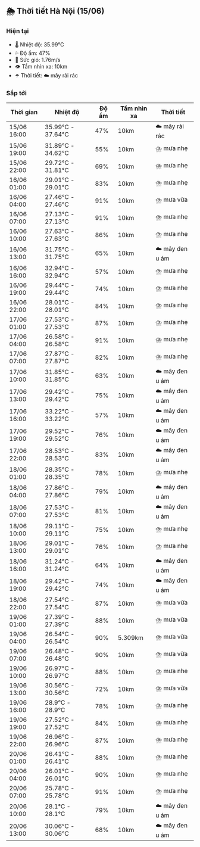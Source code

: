 ## 🌦️ Thời tiết Hà Nội (15/06)

### Hiện tại

- 🌡️ Nhiệt độ: 35.99℃
- 💦 Độ ẩm: 47%
- 💨 Sức gió: 1.76m/s
- 👁️ Tầm nhìn xa: 10km
- ☂️ Thời tiết: ☁️ mây rải rác

### Sắp tới

| Thời gian | Nhiệt độ | Độ ẩm | Tầm nhìn xa | Thời tiết |
| --- | --- | --- | --- | --- |
| 15/06 16:00 | 35.99℃ - 37.64℃ | 47% | 10km | ☁️ mây rải rác |
| 15/06 19:00 | 31.89℃ - 34.62℃ | 55% | 10km | ⛈️ mưa nhẹ |
| 15/06 22:00 | 29.72℃ - 31.81℃ | 69% | 10km | ⛈️ mưa nhẹ |
| 16/06 01:00 | 29.01℃ - 29.01℃ | 83% | 10km | ⛈️ mưa nhẹ |
| 16/06 04:00 | 27.46℃ - 27.46℃ | 91% | 10km | ⛈️ mưa vừa |
| 16/06 07:00 | 27.13℃ - 27.13℃ | 91% | 10km | ⛈️ mưa nhẹ |
| 16/06 10:00 | 27.63℃ - 27.63℃ | 86% | 10km | ⛈️ mưa nhẹ |
| 16/06 13:00 | 31.75℃ - 31.75℃ | 65% | 10km | ☁️ mây đen u ám |
| 16/06 16:00 | 32.94℃ - 32.94℃ | 57% | 10km | ⛈️ mưa nhẹ |
| 16/06 19:00 | 29.44℃ - 29.44℃ | 74% | 10km | ⛈️ mưa nhẹ |
| 16/06 22:00 | 28.01℃ - 28.01℃ | 84% | 10km | ⛈️ mưa nhẹ |
| 17/06 01:00 | 27.53℃ - 27.53℃ | 87% | 10km | ⛈️ mưa nhẹ |
| 17/06 04:00 | 26.58℃ - 26.58℃ | 91% | 10km | ⛈️ mưa nhẹ |
| 17/06 07:00 | 27.87℃ - 27.87℃ | 82% | 10km | ⛈️ mưa nhẹ |
| 17/06 10:00 | 31.85℃ - 31.85℃ | 63% | 10km | ☁️ mây đen u ám |
| 17/06 13:00 | 29.42℃ - 29.42℃ | 75% | 10km | ☁️ mây đen u ám |
| 17/06 16:00 | 33.22℃ - 33.22℃ | 57% | 10km | ☁️ mây đen u ám |
| 17/06 19:00 | 29.52℃ - 29.52℃ | 76% | 10km | ☁️ mây đen u ám |
| 17/06 22:00 | 28.53℃ - 28.53℃ | 83% | 10km | ☁️ mây đen u ám |
| 18/06 01:00 | 28.35℃ - 28.35℃ | 78% | 10km | ⛈️ mưa nhẹ |
| 18/06 04:00 | 27.86℃ - 27.86℃ | 79% | 10km | ☁️ mây đen u ám |
| 18/06 07:00 | 27.53℃ - 27.53℃ | 81% | 10km | ☁️ mây đen u ám |
| 18/06 10:00 | 29.11℃ - 29.11℃ | 75% | 10km | ⛈️ mưa nhẹ |
| 18/06 13:00 | 29.01℃ - 29.01℃ | 76% | 10km | ⛈️ mưa nhẹ |
| 18/06 16:00 | 31.24℃ - 31.24℃ | 64% | 10km | ☁️ mây đen u ám |
| 18/06 19:00 | 29.42℃ - 29.42℃ | 74% | 10km | ☁️ mây đen u ám |
| 18/06 22:00 | 27.54℃ - 27.54℃ | 87% | 10km | ⛈️ mưa vừa |
| 19/06 01:00 | 27.39℃ - 27.39℃ | 88% | 10km | ⛈️ mưa vừa |
| 19/06 04:00 | 26.54℃ - 26.54℃ | 90% | 5.309km | ⛈️ mưa vừa |
| 19/06 07:00 | 26.48℃ - 26.48℃ | 90% | 10km | ⛈️ mưa vừa |
| 19/06 10:00 | 26.97℃ - 26.97℃ | 88% | 10km | ⛈️ mưa nhẹ |
| 19/06 13:00 | 30.56℃ - 30.56℃ | 72% | 10km | ⛈️ mưa vừa |
| 19/06 16:00 | 28.9℃ - 28.9℃ | 78% | 10km | ⛈️ mưa nhẹ |
| 19/06 19:00 | 27.52℃ - 27.52℃ | 84% | 10km | ⛈️ mưa nhẹ |
| 19/06 22:00 | 26.96℃ - 26.96℃ | 87% | 10km | ⛈️ mưa nhẹ |
| 20/06 01:00 | 26.41℃ - 26.41℃ | 88% | 10km | ⛈️ mưa nhẹ |
| 20/06 04:00 | 26.01℃ - 26.01℃ | 90% | 10km | ⛈️ mưa nhẹ |
| 20/06 07:00 | 25.78℃ - 25.78℃ | 91% | 10km | ⛈️ mưa nhẹ |
| 20/06 10:00 | 28.1℃ - 28.1℃ | 79% | 10km | ☁️ mây đen u ám |
| 20/06 13:00 | 30.06℃ - 30.06℃ | 68% | 10km | ☁️ mây đen u ám |
